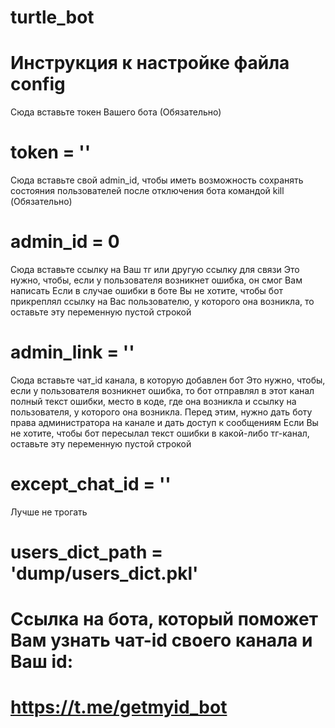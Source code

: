 # turtle_bot

# Инструкция к настройке файла config

Сюда вставьте токен Вашего бота (Обязательно)
# token = ''

Сюда вставьте свой admin_id, чтобы иметь возможность сохранять состояния пользователей после отключения бота
командой kill (Обязательно)
# admin_id = 0

Сюда вставьте ссылку на Ваш тг или другую ссылку для связи
Это нужно, чтобы, если у пользователя возникнет ошибка, он смог Вам написать
Если в случае ошибки в боте Вы не хотите, чтобы бот прикреплял ссылку на Вас пользователю, у которого она возникла,
то оставьте эту переменную пустой строкой
# admin_link = ''

Сюда вставьте чат_id канала, в которую добавлен бот
Это нужно, чтобы, если у пользователя возникнет ошибка, то бот отправлял в этот канал полный текст ошибки, место в коде,
где она возникла и ссылку на пользователя, у которого она возникла.
Перед этим, нужно дать боту права администратора на канале и дать доступ к сообщениям
Если Вы не хотите, чтобы бот пересылал текст ошибки в какой-либо тг-канал, оставьте эту переменную пустой строкой
# except_chat_id = ''

Лучше не трогать
# users_dict_path = 'dump/users_dict.pkl'

# Ссылка на бота, который поможет Вам узнать чат-id своего канала и Ваш id:
# https://t.me/getmyid_bot
